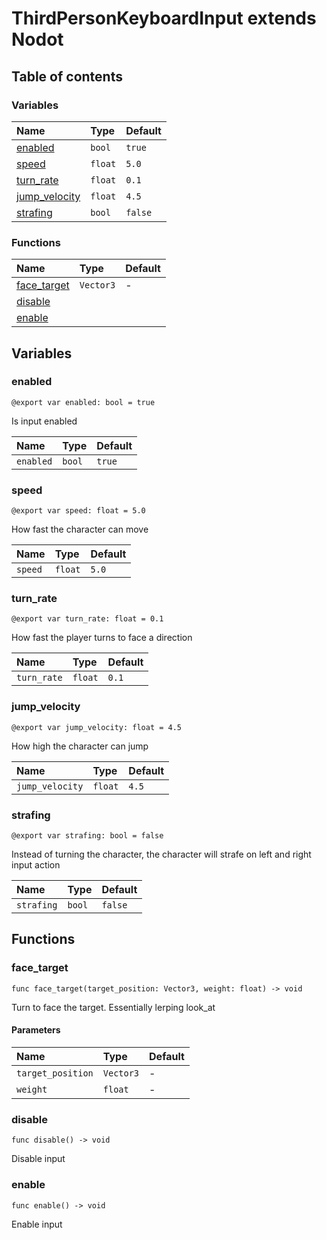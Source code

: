 # ThirdPersonKeyboardInput extends Nodot

## Table of contents

### Variables

|Name|Type|Default|
|:-|:-|:-|
|[enabled](#enabled)|`bool`|`true`|
|[speed](#speed)|`float`|`5.0`|
|[turn_rate](#turn_rate)|`float`|`0.1`|
|[jump_velocity](#jump_velocity)|`float`|`4.5`|
|[strafing](#strafing)|`bool`|`false`|

### Functions

|Name|Type|Default|
|:-|:-|:-|
|[face_target](#face_target)|`Vector3`|-|
|[disable](#disable)|||
|[enable](#enable)|||

## Variables

### enabled

```gdscript
@export var enabled: bool = true
```

Is input enabled

|Name|Type|Default|
|:-|:-|:-|
|`enabled`|`bool`|`true`|

### speed

```gdscript
@export var speed: float = 5.0
```

How fast the character can move

|Name|Type|Default|
|:-|:-|:-|
|`speed`|`float`|`5.0`|

### turn_rate

```gdscript
@export var turn_rate: float = 0.1
```

How fast the player turns to face a direction

|Name|Type|Default|
|:-|:-|:-|
|`turn_rate`|`float`|`0.1`|

### jump_velocity

```gdscript
@export var jump_velocity: float = 4.5
```

How high the character can jump

|Name|Type|Default|
|:-|:-|:-|
|`jump_velocity`|`float`|`4.5`|

### strafing

```gdscript
@export var strafing: bool = false
```

Instead of turning the character, the character will strafe on left and right input action

|Name|Type|Default|
|:-|:-|:-|
|`strafing`|`bool`|`false`|

## Functions

### face_target

```gdscript
func face_target(target_position: Vector3, weight: float) -> void
```

Turn to face the target. Essentially lerping look_at

#### Parameters

|Name|Type|Default|
|:-|:-|:-|
|`target_position`|`Vector3`|-|
|`weight`|`float`|-|

### disable

```gdscript
func disable() -> void
```

Disable input

### enable

```gdscript
func enable() -> void
```

Enable input


